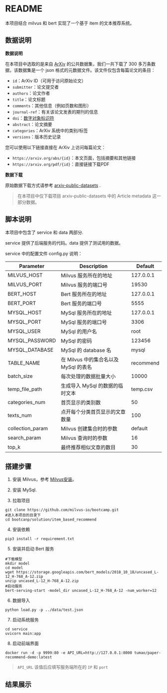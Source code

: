 # README

本项目结合 milvus 和 bert 实现了一个基于 item 的文本推荐系统。

## 数据说明

**数据说明**

在本项目中选取的是来自 [ArXiv](https://arxiv.org/) 的公共数据集，我们一共下载了 300 多万条数据，该数据集是一个 json 格式的元数据文件。该文件仅包含每篇论文的条目：

- `id`：ArXiv ID（可用于访问原始论文）
- `submitter`：论文提交者
- `authors`：论文作者
- `title`：论文标题
- `comments`：其他信息（例如页数和图形）
- `journal-ref`：有关该论文发表的期刊的信息
- `doi`：[数字对象标识符](https://www.doi.org/)
- `abstract`：论文摘要
- `categories`：ArXiv 系统中的类别/标签
- `versions`：版本历史记录

您可以使用以下链接直接在 ArXiv 上访问每篇论文：

- `https://arxiv.org/abs/{id}`：本文页面，包括摘要和其他链接
- `https://arxiv.org/pdf/{id}`：直接链接下载PDF

**数据下载**

原始数据下载方式请参考 [arxiv-public-datasets](https://github.com/mattbierbaum/arxiv-public-datasets) .

> 在本项目中仅下载项目 arxiv-public-datasets 中的 Article metadata 这一部分数据。



## 脚本说明

本项目中包含了 service 和 data 两部分.

service 提供了后端服务的代码。data 提供了测试用的数据。

service 中的配置文件 config.py 说明：

| Parameter        | Description                           | Default   |
| ---------------- | ------------------------------------- | --------- |
| MILVUS_HOST      | Milvus 服务所在的地址                 | 127.0.0.1 |
| MILVUS_PORT      | Milvus 服务的端口号                   | 19530     |
| BERT_HOST        | Bert 服务所在的地址                   | 127.0.0.1 |
| BERT_PORT        | Bert 服务的端口号                     | 5555      |
| MYSQL_HOST       | MySql 服务所在的地址                  | 127.0.0.1 |
| MYSQL_PORT       | MySql 服务的端口号                    | 3306      |
| MYSQL_USER       | MySql 的用户名                        | root      |
| MYSQL_PASSWORD   | MySql 的密码                          | 123456    |
| MYSQL_DATABASE   | MySql 的 database 名                  | mysql     |
| TABLE_NAME       | 在 Milvus 中的集合名以及 MySql 的表名 | recommend |
| batch_size       | 每次处理的数据批量大小                | 10000     |
| temp_file_path   | 生成导入 MySql 的数据的临时文本       | temp.csv  |
| categories_num   | 首页显示的类别数                      | 50        |
| texts_num        | 点开每个分类首页显示的文章数量        | 100       |
| collection_param | Milvus 创建集合时的参数               | default   |
| search_param     | Milvus 查询时的参数                   | 16        |
| top_k            | 最终推荐相似文章的数目                | 30        |



## 搭建步骤

1. 安装 Milvus，参考  [Milvus安装](https://milvus.io/cn/docs/v0.10.2/milvus_docker-cpu.md)。

2. 安装 MySql.

3. 拉取项目

```shell
git clone https://github.com/milvus-io/bootcamp.git
#进入本项目的目录下
cd bootcanp/solution/item_based_recommend
```

4. 安装依赖

```shell
pip3 install -r requirement.txt
```

5. 安装并启动 Bert 服务

```
#下载模型
mkdir model
cd model
wget https://storage.googleapis.com/bert_models/2018_10_18/uncased_L-12_H-768_A-12.zip
unzip uncased_L-12_H-768_A-12.zip
#启动服务
bert-serving-start -model_dir uncased_L-12_H-768_A-12 -num_worker=12
```

6. 数据导入

```shell
python load.py -p ../data/test.json
```

7. 启动系统服务

```shell
cd service
uvicorn main:app
```



8. 启动前端界面

```
docker run -d -p 9999:80 -e API_URL=http://127.0.0.1:8000 tumao/paper-recommend-demo:latest
```

> `API_URL` 该值后应填写服务端所在的 `IP` 和 `port`

## 结果展示


